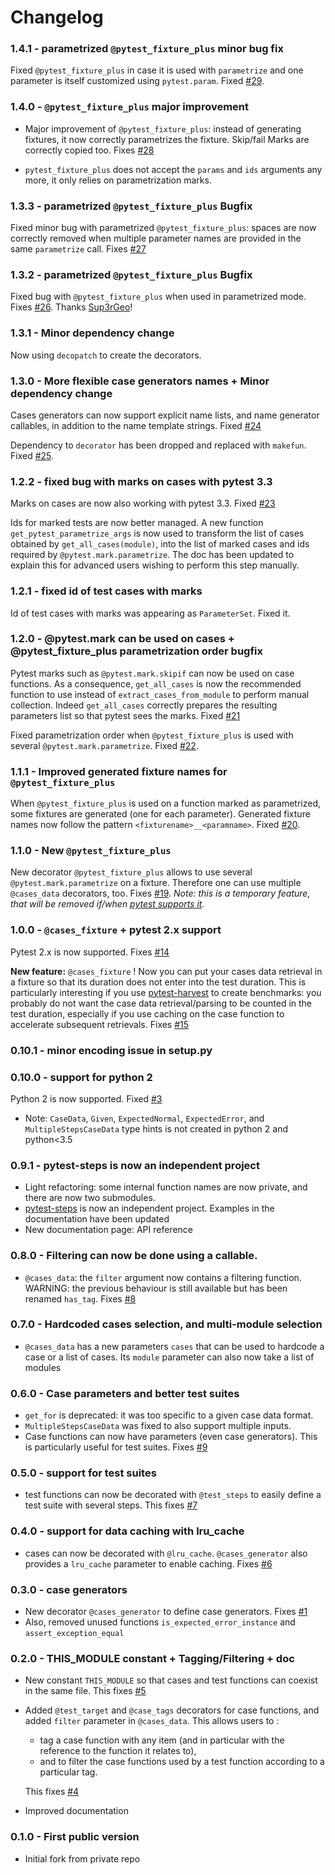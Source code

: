 # Changelog

### 1.4.1 - parametrized `@pytest_fixture_plus` minor bug fix

Fixed `@pytest_fixture_plus` in case it is used with `parametrize` and one parameter is itself customized using `pytest.param`. Fixed [#29](https://github.com/smarie/python-pytest-cases/issues/29).

### 1.4.0 - `@pytest_fixture_plus` major improvement

 * Major improvement of `@pytest_fixture_plus`: instead of generating fixtures, it now correctly parametrizes the fixture. Skip/fail Marks are correctly copied too. Fixes [#28](https://github.com/smarie/python-pytest-cases/issues/28)

 * `pytest_fixture_plus` does not accept the `params` and `ids` arguments any more, it only relies on parametrization marks.

### 1.3.3 - parametrized `@pytest_fixture_plus` Bugfix

Fixed minor bug with parametrized `@pytest_fixture_plus`: spaces are now correctly removed when multiple parameter names are provided in the same `parametrize` call. Fixes [#27](https://github.com/smarie/python-pytest-cases/issues/27)

### 1.3.2 - parametrized `@pytest_fixture_plus` Bugfix

Fixed bug with `@pytest_fixture_plus` when used in parametrized mode. Fixes [#26](https://github.com/smarie/python-pytest-cases/issues/26). Thanks [Sup3rGeo](https://github.com/Sup3rGeo)!

### 1.3.1 - Minor dependency change

Now using `decopatch` to create the decorators.

### 1.3.0 - More flexible case generators names + Minor dependency change

Cases generators can now support explicit name lists, and name generator callables, in addition to the name template strings. Fixed [#24](https://github.com/smarie/python-pytest-cases/issues/24)

Dependency to `decorator` has been dropped and replaced with `makefun`. Fixed [#25](https://github.com/smarie/python-pytest-cases/issues/25).

### 1.2.2 - fixed bug with marks on cases with pytest 3.3

Marks on cases are now also working with pytest 3.3. Fixed [#23](https://github.com/smarie/python-pytest-cases/issues/23)

Ids for marked tests are now better managed. A new function `get_pytest_parametrize_args` is now used to transform the list of cases obtained by `get_all_cases(module)`, into the list of marked cases and ids required by `@pytest.mark.parametrize`. The doc has been updated to explain this for advanced users wishing to perform this step manually.

### 1.2.1 - fixed id of test cases with marks

Id of test cases with marks was appearing as `ParameterSet`. Fixed it.

### 1.2.0 - @pytest.mark can be used on cases + @pytest_fixture_plus parametrization order bugfix

Pytest marks such as `@pytest.mark.skipif` can now be used on case functions. As a consequence, `get_all_cases` is now the recommended function to use instead of `extract_cases_from_module` to perform manual collection. Indeed `get_all_cases` correctly prepares the resulting parameters list so that pytest sees the marks. Fixed [#21](https://github.com/smarie/python-pytest-cases/issues/21) 

Fixed parametrization order when `@pytest_fixture_plus` is used with several `@pytest.mark.parametrize`. Fixed [#22](https://github.com/smarie/python-pytest-cases/issues/22).

### 1.1.1 - Improved generated fixture names for `@pytest_fixture_plus`

When `@pytest_fixture_plus` is used on a function marked as parametrized, some fixtures are generated (one for each parameter). Generated fixture names now follow the pattern `<fixturename>__<paramname>`.
Fixed [#20](https://github.com/smarie/python-pytest-cases/issues/20).

### 1.1.0 - New `@pytest_fixture_plus`

New decorator `@pytest_fixture_plus` allows to use several `@pytest.mark.parametrize` on a fixture. Therefore one can use multiple `@cases_data` decorators, too. Fixes [#19](https://github.com/smarie/python-pytest-cases/issues/19).
*Note: this is a temporary feature, that will be removed if/when [pytest supports it](https://github.com/pytest-dev/pytest/issues/3960).*

### 1.0.0 - `@cases_fixture` + pytest 2.x support 

Pytest 2.x is now supported. Fixes [#14](https://github.com/smarie/python-pytest-cases/issues/14)

**New feature:** `@cases_fixture` ! Now you can put your cases data retrieval in a fixture so that its duration does not enter into the test duration. This is particularly interesting if you use [pytest-harvest](https://smarie.github.io/python-pytest-harvest/) to create benchmarks: you probably do not want the case data retrieval/parsing to be counted in the test duration, especially if you use caching on the case function to accelerate subsequent retrievals. Fixes [#15](https://github.com/smarie/python-pytest-cases/issues/15)

### 0.10.1 - minor encoding issue in setup.py

### 0.10.0 - support for python 2

Python 2 is now supported. Fixed [#3](https://github.com/smarie/python-pytest-cases/issues/3) 

 - Note: `CaseData`, `Given`, `ExpectedNormal`, `ExpectedError`, and `MultipleStepsCaseData` type hints is not created in python 2 and python<3.5

### 0.9.1 - pytest-steps is now an independent project

 * Light refactoring: some internal function names are now private, and there are now two submodules.
 * [pytest-steps](https://smarie.github.io/python-pytest-steps/) is now an independent project. Examples in the documentation have been updated
 * New documentation page: API reference

### 0.8.0 - Filtering can now be done using a callable.

 * `@cases_data`: the `filter` argument now contains a filtering function. WARNING: the previous behaviour is still available but has been renamed `has_tag`. Fixes [#8](https://github.com/smarie/python-pytest-cases/issues/8)

### 0.7.0 - Hardcoded cases selection, and multi-module selection

 * `@cases_data` has a new parameters `cases` that can be used to hardcode a case or a list of cases. Its `module` parameter can also now take a list of modules

### 0.6.0 - Case parameters and better test suites

 * `get_for` is deprecated: it was too specific to a given case data format.
 * `MultipleStepsCaseData` was fixed to also support multiple inputs.
 * Case functions can now have parameters (even case generators). This is particularly useful for test suites. Fixes [#9](https://github.com/smarie/python-pytest-cases/issues/9)

### 0.5.0 - support for test suites

 * test functions can now be decorated with `@test_steps` to easily define a test suite with several steps. This fixes [#7](https://github.com/smarie/python-pytest-cases/issues/7)

### 0.4.0 - support for data caching with lru_cache

 * cases can now be decorated with `@lru_cache`. `@cases_generator` also provides a `lru_cache` parameter to enable caching. Fixes [#6](https://github.com/smarie/python-pytest-cases/issues/6)

### 0.3.0 - case generators

 * New decorator `@cases_generator` to define case generators. Fixes [#1](https://github.com/smarie/python-pytest-cases/issues/1)
 * Also, removed unused functions `is_expected_error_instance` and `assert_exception_equal`

### 0.2.0 - THIS_MODULE constant + Tagging/Filtering + doc

 * New constant `THIS_MODULE` so that cases and test functions can coexist in the same file. This fixes [#5](https://github.com/smarie/python-pytest-cases/issues/5)

 * Added `@test_target` and `@case_tags` decorators for case functions, and added `filter` parameter in `@cases_data`. This allows users to :
 
     * tag a case function with any item (and in particular with the reference to the function it relates to), 
     * and to filter the case functions used by a test function according to a particular tag.

   This fixes [#4](https://github.com/smarie/python-pytest-cases/issues/4)

 * Improved documentation

### 0.1.0 - First public version

 * Initial fork from private repo

